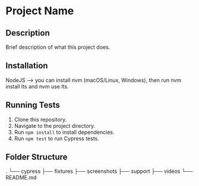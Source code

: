 # Project Name

## Description
Brief description of what this project does.

## Installation
NodeJS --> you can install nvm (macOS/Linux, Windows), then run nvm install lts and nvm use lts.

## Running Tests
1. Clone this repository.
2. Navigate to the project directory.
3. Run `npm install` to install dependencies.
4. Run `npm test` to run Cypress tests.

## Folder Structure
.
└── cypress
├── fixtures
├── screenshots
├── support
├── videos
└── README.md

